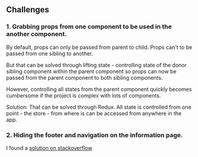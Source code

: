 
## Challenges

### 1. Grabbing props from one component to be used in the another component.
By default, props can only be passed from parent to child. Props can't to be passed from one sibling to another. 

But that can be solved through lifting state - controlling state of the donor sibling component within the parent component so props can now be passed from the parent component to both sibling components. 

However, controlling all states from the parent component quickly becomes cumbersome if the project is complex with lots of components.

Solution: That can be solved through Redux. All state is controlled from one point - the store - from where is can be accessed from anywhere in the app.

### 2. Hiding the footer and navigation on the information page.
I found a [solution on stackoverflow](https://stackoverflow.com/questions/67663919/how-to-hide-header-only-at-one-page-in-nextjs-app)

